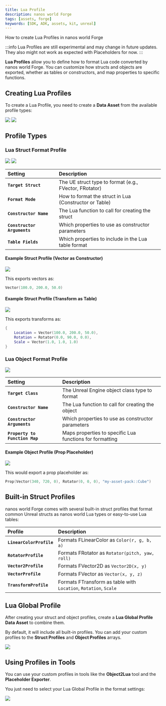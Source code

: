 ```yaml
---
title: Lua Profile
description: nanos world Forge
tags: [assets, forge]
keywords: [SDK, ADK, assets, kit, unreal]
---
```


How to create Lua Profiles in nanos world Forge

:::info
Lua Profiles are still experimental and may change in future updates. They also might not work as expected with Placeholders for now.
:::

**Lua Profiles** allow you to define how to format Lua code converted by nanos world Forge. You can customize how structs and objects are exported, whether as tables or constructors, and map properties to specific functions.

## Creating Lua Profiles

To create a Lua Profile, you need to create a **Data Asset** from the available profile types:

![](/img/docs/forge-09.webp)
![](/img/docs/forge-27.webp)

## Profile Types

### Lua Struct Format Profile

![](/img/docs/forge-28.webp)
![](/img/docs/forge-29.webp)

| Setting | Description |
| :--- | :--- |
| **`Target Struct`** | The UE struct type to format (e.g., FVector, FRotator) |
| **`Format Mode`** | How to format the struct in Lua (Constructor or Table) |
| **`Constructor Name`** | The Lua function to call for creating the struct |
| **`Constructor Arguments`** | Which properties to use as constructor parameters |
| **`Table Fields`** | Which properties to include in the Lua table format |

#### Example Struct Profile (Vector as Constructor)

![](/img/docs/forge-30.webp)

This exports vectors as:

```lua
Vector(100.0, 200.0, 50.0)
```

#### Example Struct Profile (Transform as Table)

![](/img/docs/forge-31.webp)

This exports transforms as:

```lua
{
    Location = Vector(100.0, 200.0, 50.0),
    Rotation = Rotator(0.0, 90.0, 0.0),
    Scale = Vector(1.0, 1.0, 1.0)
}
```

### Lua Object Format Profile

![](/img/docs/forge-32.webp)

| Setting | Description |
| :--- | :--- |
| **`Target Class`** | The Unreal Engine object class type to format |
| **`Constructor Name`** | The Lua function to call for creating the object |
| **`Constructor Arguments`** | Which properties to use as constructor parameters |
| **`Property to Function Map`** | Maps properties to specific Lua functions for formatting |

#### Example Object Profile (Prop Placeholder)

![](/img/docs/forge-33.webp)

This would export a prop placeholder as:

```lua
Prop(Vector(340, 720, 0), Rotator(0, 0, 0), "my-asset-pack::Cube")
```

## Built-in Struct Profiles

nanos world Forge comes with several built-in struct profiles that format common Unreal structs as nanos world Lua types or easy-to-use Lua tables:

| Profile | Description |
| :--- | :--- |
| **`LinearColorProfile`** | Formats FLinearColor as `Color(r, g, b, a)` |
| **`RotatorProfile`** | Formats FRotator as `Rotator(pitch, yaw, roll)` |
| **`Vector2Profile`** | Formats FVector2D as `Vector2D(x, y)` |
| **`VectorProfile`** | Formats FVector as `Vector(x, y, z)` |
| **`TransformProfile`** | Formats FTransform as table with `Location`, `Rotation`, `Scale` |

## Lua Global Profile

After creating your struct and object profiles, create a **Lua Global Profile Data Asset** to combine them.

By default, it will include all built-in profiles. You can add your custom profiles to the **Struct Profiles** and **Object Profiles** arrays.

![](/img/docs/forge-34.webp)

## Using Profiles in Tools

You can use your custom profiles in tools like the **Object2Lua** tool and the **Placeholder Exporter**.

You just need to select your Lua Global Profile in the format settings:

![](/img/docs/forge-35.webp)